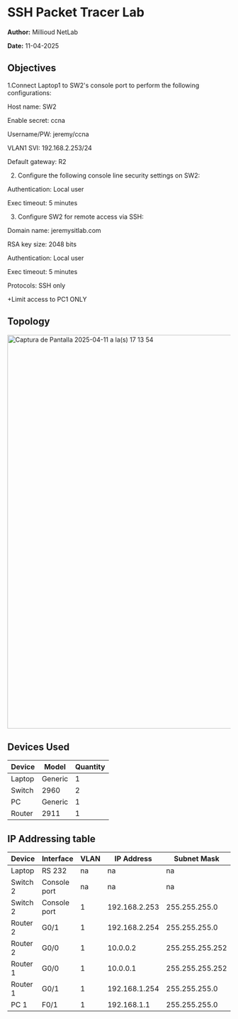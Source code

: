 #  SSH Packet Tracer Lab

**Author:** Millioud NetLab  

**Date:** 11-04-2025  

##  Objectives

1.Connect Laptop1 to SW2's console port to perform the following configurations:

Host name: SW2

Enable secret: ccna

Username/PW: jeremy/ccna

VLAN1 SVI: 192.168.2.253/24

Default gateway: R2

2. Configure the following console line security settings on SW2:
   
Authentication: Local user

Exec timeout: 5 minutes

3. Configure SW2 for remote access via SSH:
   
Domain name: jeremysitlab.com

RSA key size: 2048 bits

Authentication: Local user

Exec timeout: 5 minutes

Protocols: SSH only

+Limit access to PC1 ONLY

## Topology

<img width="887" alt="Captura de Pantalla 2025-04-11 a la(s) 17 13 54" src="https://github.com/user-attachments/assets/279e1d6c-e639-48ea-a6e8-bfc6e3040087" />


## Devices Used

| Device         | Model        | Quantity |
|----------------|--------------|----------|
| Laptop         | Generic         | 1        |
| Switch  | 2960         | 2       |
| PC             | Generic      | 1        |
| Router | 2911      | 1        |

## IP Addressing table

| Device | Interface | VLAN | IP Address     | Subnet Mask       |
|--------|-----------|------|----------------|-------------------|
| Laptop    | RS 232     | na   | na | na     |
| Switch 2    | Console port    | na   | na  |na |
| Switch 2    | Console port    | 1   | 192.168.2.253  | 255.255.255.0 |
| Router 2   | G0/1   | 1   | 192.168.2.254  | 255.255.255.0 |
| Router 2   | G0/0    | 1   | 10.0.0.2  | 255.255.255.252 |
| Router 1   | G0/0    | 1   | 10.0.0.1  | 255.255.255.252 |
| Router 1   | G0/1    | 1   | 192.168.1.254 | 255.255.255.0 |
| PC 1   | F0/1    | 1   | 192.168.1.1 | 255.255.255.0 |













